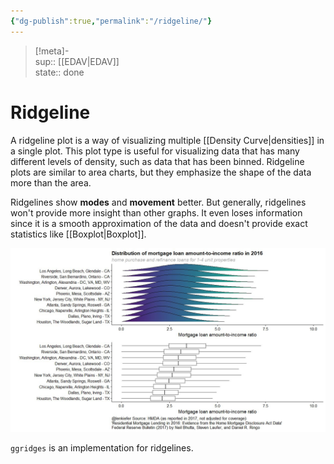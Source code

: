 ```yaml
---
{"dg-publish":true,"permalink":"/ridgeline/"}
---
```


> [!meta]-  
sup:: [[EDAV\|EDAV]]  
state:: done

# Ridgeline

A ridgeline plot is a way of visualizing multiple [[Density Curve\|densities]] in a single plot. This plot type is useful for visualizing data that has many different levels of density, such as data that has been binned. Ridgeline plots are similar to area charts, but they emphasize the shape of the data more than the area.

Ridgelines show **modes** and **movement** better.
But generally, ridgelines won't provide more insight than other graphs. It even loses information since it is a smooth approximation of the data and doesn't provide exact statistics like [[Boxplot\|Boxplot]].

![](https://raw.githubusercontent.com/zcysxy/Figurebed/master/img/20221210200107.png)

`ggridges` is an implementation for ridgelines.
